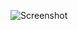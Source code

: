![Screenshot](https://raw.githubusercontent.com/Cryakl/Ultimate-RAT-Collection/refs/heads/main/InvisibleHunter/InvisibleHunter1.1/Screenshot.png)
